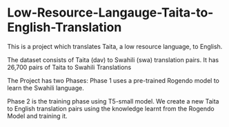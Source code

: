 # Low-Resource-Langauge-Taita-to-English-Translation

This is a project which translates Taita, a low resource language, to English. 

The dataset consists of Taita (dav) to Swahili (swa) translation pairs.
It has 26,700 pairs of Taita to Swahili Translations


The Project has two Phases:
Phase 1 uses a pre-trained Rogendo model to learn the Swahili language.

Phase 2 is the training phase using T5-small model. We create a new Taita to English translation pairs using the knowledge learnt from the Rogendo Model and training it.
